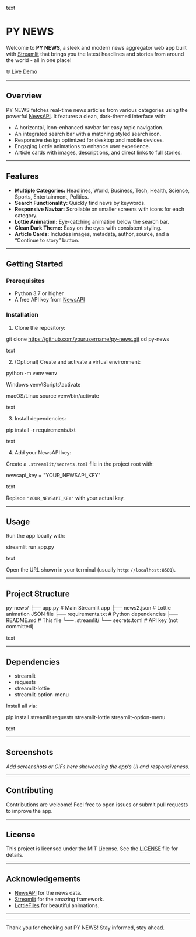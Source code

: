 text
# PY NEWS

Welcome to **PY NEWS**, a sleek and modern news aggregator web app built with [Streamlit](https://streamlit.io/) that brings you the latest headlines and stories from around the world - all in one place!

[🌐 Live Demo](https://py-news.streamlit.app/)

---

## Overview

PY NEWS fetches real-time news articles from various categories using the powerful [NewsAPI](https://newsapi.org/). It features a clean, dark-themed interface with:

- A horizontal, icon-enhanced navbar for easy topic navigation.
- An integrated search bar with a matching styled search icon.
- Responsive design optimized for desktop and mobile devices.
- Engaging Lottie animations to enhance user experience.
- Article cards with images, descriptions, and direct links to full stories.

---

## Features

- **Multiple Categories:** Headlines, World, Business, Tech, Health, Science, Sports, Entertainment, Politics.
- **Search Functionality:** Quickly find news by keywords.
- **Responsive Navbar:** Scrollable on smaller screens with icons for each category.
- **Lottie Animation:** Eye-catching animation below the search bar.
- **Clean Dark Theme:** Easy on the eyes with consistent styling.
- **Article Cards:** Includes images, metadata, author, source, and a “Continue to story” button.

---

## Getting Started

### Prerequisites

- Python 3.7 or higher
- A free API key from [NewsAPI](https://newsapi.org/)

### Installation

1. Clone the repository:

git clone https://github.com/yourusername/py-news.git
cd py-news

text

2. (Optional) Create and activate a virtual environment:

python -m venv venv

Windows
venv\Scripts\activate

macOS/Linux
source venv/bin/activate

text

3. Install dependencies:

pip install -r requirements.txt

text

4. Add your NewsAPI key:

Create a `.streamlit/secrets.toml` file in the project root with:

newsapi_key = "YOUR_NEWSAPI_KEY"

text

Replace `"YOUR_NEWSAPI_KEY"` with your actual key.

---

## Usage

Run the app locally with:

streamlit run app.py

text

Open the URL shown in your terminal (usually `http://localhost:8501`).

---

## Project Structure

py-news/
├── app.py # Main Streamlit app
├── news2.json # Lottie animation JSON file
├── requirements.txt # Python dependencies
├── README.md # This file
└── .streamlit/
└── secrets.toml # API key (not committed)

text

---

## Dependencies

- streamlit
- requests
- streamlit-lottie
- streamlit-option-menu

Install all via:

pip install streamlit requests streamlit-lottie streamlit-option-menu

text

---

## Screenshots

*Add screenshots or GIFs here showcasing the app’s UI and responsiveness.*

---

## Contributing

Contributions are welcome! Feel free to open issues or submit pull requests to improve the app.

---

## License

This project is licensed under the MIT License. See the [LICENSE](LICENSE) file for details.

---

## Acknowledgements

- [NewsAPI](https://newsapi.org/) for the news data.
- [Streamlit](https://streamlit.io/) for the amazing framework.
- [LottieFiles](https://lottiefiles.com/) for beautiful animations.

---


---

Thank you for checking out PY NEWS! Stay informed, stay ahead.
